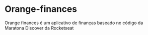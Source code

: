 # Orange-finances
Orange finances é um aplicativo de finanças baseado no código da Maratona Discover da Rocketseat
